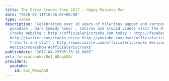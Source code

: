 ```yaml
---
title: The Erica Crooks Show 2017 - Happy Mascots Man
date: "2020-02-11T18:36:07+08:00"
type: video
description: 'Celebrating over 10 years of hilarious puppet and cartoon animation
  parodies , Dark Comedy humor , satires and stupid videos visit The Official Erica
  Crooks Website : http://officialericcrooks.com today ! http://facebook.com/officialericcrooks
  http://twitter.com/crooks_erica http://youtube.com/user/officialericcrooks http://Instagram.com/officialericcrooks/
  T-shirts and stuff : http://www.zazzle.com/officialericcrooks #ericacrooks #theericacrooksshow
  #ericacrooksshow #officialericcrooks'
publishdate: "2017-04-29T05:35:18.000Z"
url: /ericacrooks/8uI_WDsqAG8/
providers:
  youtube:
    id: 8uI_WDsqAG8
---
```

